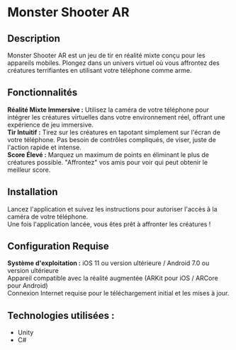 # Monster Shooter AR

## Description

Monster Shooter AR est un jeu de tir en réalité mixte conçu pour les appareils mobiles. Plongez dans un univers virtuel où vous affrontez des créatures terrifiantes en utilisant votre téléphone comme arme.

## Fonctionnalités

**Réalité Mixte Immersive :** Utilisez la caméra de votre téléphone pour intégrer les créatures virtuelles dans votre environnement réel, offrant une expérience de jeu immersive.<br/>
**Tir Intuitif :** Tirez sur les créatures en tapotant simplement sur l'écran de votre téléphone. Pas besoin de contrôles compliqués, de viser, juste de l'action rapide et intense.<br/>
**Score Élevé :** Marquez un maximum de points en éliminant le plus de créatures possible. "Affrontez" vos amis pour voir qui peut obtenir le meilleur score.


## Installation

Lancez l'application et suivez les instructions pour autoriser l'accès à la caméra de votre téléphone.<br/>
Une fois l'application lancée, vous êtes prêt à affronter les créatures !

## Configuration Requise

**Système d'exploitation :** 
iOS 11 ou version ultérieure / Android 7.0 ou version ultérieure<br/>
Appareil compatible avec la réalité augmentée (ARKit pour iOS / ARCore pour Android)<br/>
Connexion Internet requise pour le téléchargement initial et les mises à jour.

## Technologies utilisées : 
* Unity
* C#
